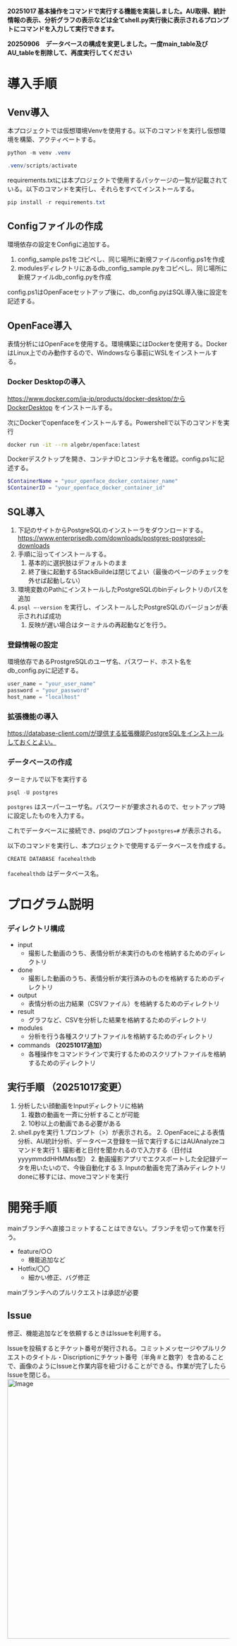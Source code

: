 **20251017 基本操作をコマンドで実行する機能を実装しました。AU取得、統計情報の表示、分析グラフの表示などは全てshell.py実行後に表示されるプロンプトにコマンドを入力して実行できます。**

**20250906　データベースの構成を変更しました。一度main_table及びAU_tableを削除して、再度実行してください**

# 導入手順

## Venv導入

本プロジェクトでは仮想環境Venvを使用する。以下のコマンドを実行し仮想環境を構築、アクティベートする。

```powershell
python -m venv .venv
```

```powershell
.venv/scripts/activate
```

requirements.txtには本プロジェクトで使用するパッケージの一覧が記載されている。以下のコマンドを実行し、それらをすべてインストールする。

```powershell
pip install -r requirements.txt
```

## Configファイルの作成

環境依存の設定をConfigに追加する。

1. config_sample.ps1をコピペし、同じ場所に新規ファイルconfig.ps1を作成
2. modulesディレクトリにあるdb_config_sample.pyをコピペし、同じ場所に新規ファイルdb_config.pyを作成

config.ps1はOpenFaceセットアップ後に、db_config.pyはSQL導入後に設定を記述する。

## OpenFace導入

表情分析にはOpenFaceを使用する。環境構築にはDockerを使用する。DockerはLinux上でのみ動作するので、Windowsなら事前にWSLをインストールする。

### Docker Desktopの導入

https://www.docker.com/ja-jp/products/docker-desktop/からDockerDesktop をインストールする。

次にDockerでopenfaceをインストールする。Powershellで以下のコマンドを実行

```bash
docker run -it --rm algebr/openface:latest
```

Dockerデスクトップを開き、コンテナIDとコンテナ名を確認。config.ps1に記述する。

```powershell
$ContainerName = "your_openface_docker_container_name"
$ContainerID = "your_openface_docker_container_id"
```

## SQL導入

1. 下記のサイトからPostgreSQLのインストーラをダウンロードする。 https://www.enterprisedb.com/downloads/postgres-postgresql-downloads
2. 手順に沿ってインストールする。
    1. 基本的に選択肢はデフォルトのまま
    2. 終了後に起動するStackBuildeは閉じてよい（最後のページのチェックを外せば起動しない）
3. 環境変数のPathにインストールしたPostgreSQLのbinディレクトリのパスを追加
4. `psql —-version` を実行し、インストールしたPostgreSQLのバージョンが表示されれば成功
    1. 反映が遅い場合はターミナルの再起動などを行う。

### 登録情報の設定

環境依存であるProstgreSQLのユーザ名、パスワード、ホスト名をdb_config.pyに記述する。

```python
user_name = "your_user_name"
password = "your_password"
host_name = "localhost"
```

### 拡張機能の導入

https://database-client.com/が提供する拡張機能PostgreSQLをインストールしておくとよい。

### データベースの作成

ターミナルで以下を実行する

```powershell
psql -U postgres
```

`postgres` はスーパーユーザ名。パスワードが要求されるので、セットアップ時に設定したものを入力する。

これでデータベースに接続でき、psqlのプロンプト`postgres=#` が表示される。

以下のコマンドを実行し、本プロジェクトで使用するデータベースを作成する。

```powershell
CREATE DATABASE facehealthdb
```

`facehealthdb` はデータベース名。

# プログラム説明

### ディレクトリ構成

- input
    - 撮影した動画のうち、表情分析が未実行のものを格納するためのディレクトリ
- done
    - 撮影した動画のうち、表情分析が実行済みのものを格納するためのディレクトリ
- output
    - 表情分析の出力結果（CSVファイル）を格納するためのディレクトリ
- result
    - グラフなど、CSVを分析した結果を格納するためのディレクトリ
- modules
    - 分析を行う各種スクリプトファイルを格納するためのディレクトリ
- commands **（20251017追加）**
    - 各種操作をコマンドラインで実行するためのスクリプトファイルを格納するためのディレクトリ

## 実行手順 **（20251017変更）**

1. 分析したい顔動画をInputディレクトリに格納
    1. 複数の動画を一斉に分析することが可能
    2. 10秒以上の動画である必要がある
2. shell.pyを実行
    1.プロンプト（>）が表示される。
    2. OpenFaceによる表情分析、AU統計分析、データベース登録を一括で実行するにはAUAnalyzeコマンドを実行
        1. 撮影者と日付を聞かれるので入力する（日付はyyyymmddHHMMss型）
        2. 動画撮影アプリでエクスポートした全記録データを用いたいので、今後自動化する
    3. Inputの動画を完了済みディレクトリdoneに移すには、moveコマンドを実行

# 開発手順

mainブランチへ直接コミットすることはできない。ブランチを切って作業を行う。

- feature/○○
    - 機能追加など
- Hotfix/〇〇
    - 細かい修正、バグ修正

mainブランチへのプルリクエストは承認が必要

## Issue

修正、機能追加などを依頼するときはIssueを利用する。

Issueを投稿するとチケット番号が発行される。コミットメッセージやプルリクエストのタイトル・Discriptionにチケット番号（半角＃と数字）を含めることで、画像のようにIssueと作業内容を紐づけることができる。作業が完了したらIssueを閉じる。
<img width="893" height="587" alt="Image" src="https://github.com/user-attachments/assets/4faa8b72-ac0a-4712-af6a-9ea9da7363c2" />
